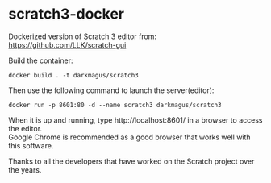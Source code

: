 # scratch3-docker

Dockerized version of Scratch 3 editor from: https://github.com/LLK/scratch-gui

Build the container:
```
docker build . -t darkmagus/scratch3
```

Then use the following command to launch the server(editor):
```
docker run -p 8601:80 -d --name scratch3 darkmagus/scratch3
```

When it is up and running, type http://localhost:8601/ in a browser to access the editor.<br>
Google Chrome is recommended as a good browser that works well with this software.

Thanks to all the developers that have worked on the Scratch project over the years.
